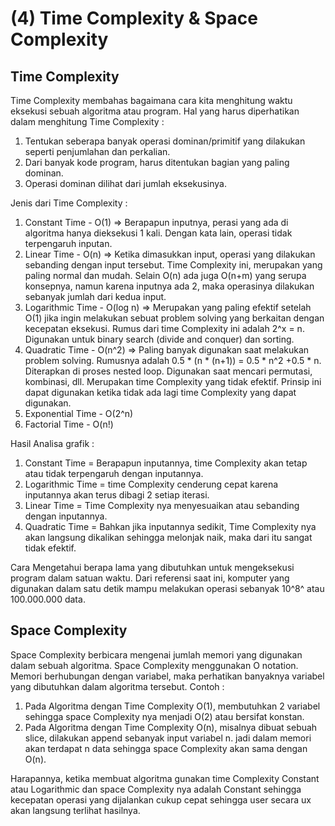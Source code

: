 # (4) Time Complexity & Space Complexity

## Time Complexity
Time Complexity membahas bagaimana cara kita menghitung waktu eksekusi sebuah algoritma atau program. Hal yang harus diperhatikan dalam menghitung Time Complexity :
1. Tentukan seberapa banyak operasi dominan/primitif yang dilakukan seperti penjumlahan dan perkalian.
2. Dari banyak kode program, harus ditentukan bagian yang paling dominan.
3. Operasi dominan dilihat dari jumlah eksekusinya.

Jenis dari Time Complexity :
1. Constant Time - O(1) => Berapapun inputnya, perasi yang ada di algoritma hanya dieksekusi 1 kali. Dengan kata lain, operasi tidak terpengaruh inputan. 
2. Linear Time - O(n) => Ketika dimasukkan input, operasi yang dilakukan sebanding dengan input tersebut. Time Complexity ini, merupakan yang paling normal dan mudah. Selain O(n) ada juga O(n+m) yang serupa konsepnya, namun karena inputnya ada 2, maka operasinya dilakukan sebanyak jumlah dari kedua input.
3. Logarithmic Time - O(log n) => Merupakan yang paling efektif setelah O(1) jika ingin melakukan sebuat problem solving yang berkaitan dengan kecepatan eksekusi. Rumus dari time Complexity ini adalah 2^x = n. Digunakan untuk binary search (divide and conquer) dan sorting. 
4. Quadratic Time - O(n^2) => Paling banyak digunakan saat melakukan problem solving. Rumusnya adalah 0.5 * (n * (n+1)) = 0.5 * n^2 +0.5 * n. Diterapkan di proses nested loop. Digunakan saat mencari permutasi, kombinasi, dll. Merupakan time Complexity yang tidak efektif. Prinsip ini dapat digunakan ketika tidak ada lagi time Complexity yang dapat digunakan.
5. Exponential Time - O(2^n)
6. Factorial Time - O(n!)

Hasil Analisa grafik : 
1. Constant Time = Berapapun inputannya, time Complexity akan tetap atau tidak terpengaruh dengan inputannya.
2. Logarithmic Time = time Complexity cenderung cepat karena inputannya akan terus dibagi 2 setiap iterasi.
3. Linear Time = Time Complexity nya menyesuaikan atau sebanding dengan inputannya.
4. Quadratic Time = Bahkan jika inputannya sedikit, Time Complexity nya akan langsung dikalikan sehingga melonjak naik, maka dari itu sangat tidak efektif. 

Cara Mengetahui berapa lama yang dibutuhkan untuk mengeksekusi program dalam satuan waktu. Dari referensi saat ini, komputer yang digunakan dalam satu detik mampu melakukan operasi sebanyak 10^8^ atau 100.000.000 data.

## Space Complexity
Space Complexity berbicara mengenai jumlah memori yang digunakan dalam sebuah algoritma. Space Complexity menggunakan O notation. Memori berhubungan dengan variabel, maka perhatikan banyaknya variabel yang dibutuhkan dalam algoritma tersebut. Contoh :
1. Pada Algoritma dengan Time Complexity O(1), membutuhkan 2 variabel sehingga space Complexity nya menjadi O(2) atau bersifat konstan.
2. Pada Algoritma dengan Time Complexity O(n), misalnya dibuat sebuah slice, dilakukan append sebanyak input variabel n. jadi dalam memori akan terdapat n data sehingga space Complexity akan sama dengan O(n).

Harapannya, ketika membuat algoritma gunakan time Complexity Constant atau Logarithmic dan space Complexity nya adalah Constant sehingga kecepatan operasi yang dijalankan cukup cepat sehingga user secara ux akan langsung terlihat hasilnya.
